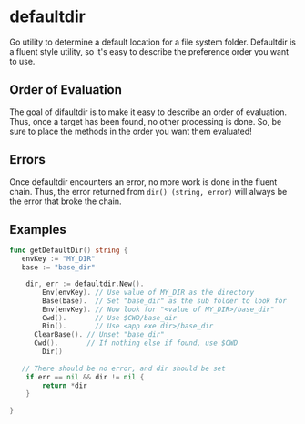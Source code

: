 # defaultdir
Go utility to determine a default location for a file system folder.  Defaultdir
is a fluent style utility, so it's easy to describe the preference order you
want to use.

## Order of Evaluation
The goal of difaultdir is to make it easy to describe an order of evaluation. 
Thus, once a target has been found, no other processing is done.  So, be sure
to place the methods in the order you want them evaluated!

## Errors
Once defaultdir encounters an error, no more work is done in the fluent chain.
Thus, the error returned from `dir() (string, error)` will always be the error
that broke the chain.

## Examples

```go
func getDefaultDir() string {
   envKey := "MY_DIR"
   base := "base_dir"

	dir, err := defaultdir.New().
		Env(envKey). // Use value of MY_DIR as the directory
		Base(base).  // Set "base_dir" as the sub folder to look for
		Env(envKey). // Now look for "<value of MY_DIR>/base_dir"
		Cwd().       // Use $CWD/base_dir
		Bin().       // Use <app exe dir>/base_dir
      ClearBase(). // Unset "base_dir"
      Cwd().       // If nothing else if found, use $CWD
		Dir()
   
   // There should be no error, and dir should be set
	if err == nil && dir != nil {
		return *dir
	}
   
}
```
